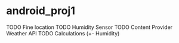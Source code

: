 # android_proj1
TODO Fine location
TODO Humidity Sensor
TODO Content Provider Weather API
TODO Calculations (+- Humidity)

